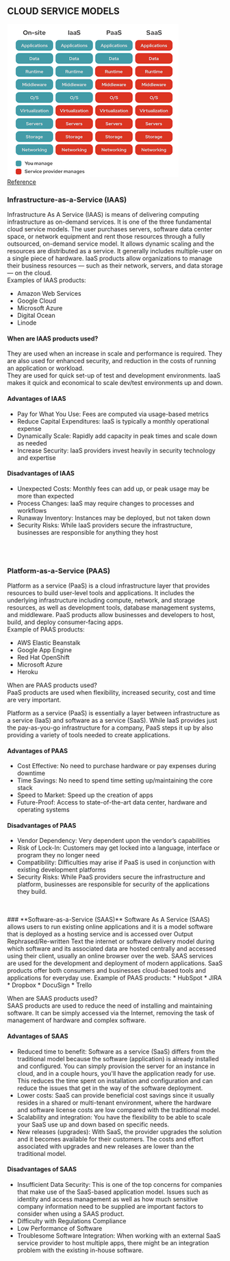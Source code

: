## CLOUD SERVICE MODELS


![Service Models Image](img.png)       
[Reference](https://www.redhat.com/en/topics/cloud-computing/iaas-vs-paas-vs-saas)

### **Infrastructure-as-a-Service (IAAS)**  
Infrastructure As A Service (IAAS) is means of delivering computing infrastructure as on-demand services. It is one of the three fundamental cloud service models. The user purchases servers, software data center space, or network equipment and rent those resources through a fully outsourced, on-demand service model. It allows dynamic scaling and the resources are distributed as a service. It generally includes multiple-user on a single piece of hardware. IaaS products allow organizations to manage their business resources — such as their network, servers, and data storage — on the cloud.  
Examples of IAAS products:  
* Amazon Web Services
* Google Cloud
* Microsoft Azure
* Digital Ocean
* Linode


#### When are IAAS products used?  
They are used when an increase in scale and performance is required. They are also used for enhanced security, and reduction in the costs of running an application or workload.  
They are used for quick set-up of test and development environments. IaaS makes it quick and economical to scale dev/test environments up and down.  

#### Advantages of IAAS  
* Pay for What You Use: Fees are computed via usage-based metrics
* Reduce Capital Expenditures: IaaS is typically a monthly operational expense
* Dynamically Scale: Rapidly add capacity in peak times and scale down as needed
* Increase Security: IaaS providers invest heavily in security technology and expertise

#### Disadvantages of IAAS  
* Unexpected Costs: Monthly fees can add up, or peak usage may be more than expected
* Process Changes: IaaS may require changes to processes and workflows
* Runaway Inventory: Instances may be deployed, but not taken down
* Security Risks: While IaaS providers secure the infrastructure, businesses are responsible for anything they host

<br />
<br />

### **Platform-as-a-Service (PAAS)**
Platform as a service (PaaS) is a cloud infrastructure layer that provides resources to build user-level tools and applications. It includes the underlying infrastructure including compute, network, and storage resources, as well as development tools, database management systems, and middleware. PaaS products allow businesses and developers to host, build, and deploy consumer-facing apps.  
Example of PAAS products: 
* AWS Elastic Beanstalk 
* Google App Engine
* Red Hat OpenShift
* Microsoft Azure
* Heroku


When are PAAS products used?  
PaaS products are used when flexibility, increased security, cost and time are very important. 

Platform as a service (PaaS) is essentially a layer between infrastructure as a service (IaaS) and software as a service (SaaS). While IaaS provides just the pay-as-you-go infrastructure for a company, PaaS steps it up by also providing a variety of tools needed to create applications.

#### Advantages of PAAS 
* Cost Effective: No need to purchase hardware or pay expenses during downtime
* Time Savings: No need to spend time setting up/maintaining the core stack
* Speed to Market: Speed up the creation of apps
* Future-Proof: Access to state-of-the-art data center, hardware and operating systems

#### Disadvantages of PAAS 
* Vendor Dependency: Very dependent upon the vendor’s capabilities
* Risk of Lock-In: Customers may get locked into a language, interface or program they no longer need
* Compatibility: Difficulties may arise if PaaS is used in conjunction with existing development platforms
* Security Risks: While PaaS providers secure the infrastructure and platform, businesses are responsible for security of the applications they build.
<br />
<br />
### **Software-as-a-Service (SAAS)**
Software As A Service (SAAS) allows users to run existing online applications and it is a model software that is deployed as a hosting service and is accessed over Output Rephrased/Re-written Text the internet or software delivery model during which software and its associated data are hosted centrally and accessed using their client, usually an online browser over the web. SAAS services are used for the development and deployment of modern applications. SaaS products offer both consumers and businesses cloud-based tools and applications for everyday use.  
Example of PAAS products:  
* HubSpot
* JIRA
* Dropbox
* DocuSign
* Trello

When are SAAS products used?  
SAAS products are used to reduce the need of installing and maintaining software. It can be simply accessed via the Internet, removing the task of management of hardware and complex software. 

#### Advantages of SAAS 
* Reduced time to benefit: Software as a service (SaaS) differs from the traditional model because the software (application) is already installed and configured. You can simply provision the server for an instance in cloud, and in a couple hours, you'll have the application ready for use. This reduces the time spent on installation and configuration and can reduce the issues that get in the way of the software deployment.  
* Lower costs: SaaS can provide beneficial cost savings since it usually resides in a shared or multi-tenant environment, where the hardware and software license costs are low compared with the traditional model.  
* Scalability and integration: You have the flexibility to be able to scale your SaaS use up and down based on specific needs.  
* New releases (upgrades): With SaaS, the provider upgrades the solution and it becomes available for their customers. The costs and effort associated with upgrades and new releases are lower than the traditional model.

#### Disadvantages of SAAS 
* Insufficient Data Security: This is one of the top concerns for companies that make use of the SaaS-based application model. Issues such as identity and access management as well as how much sensitive company information need to be supplied are important factors to consider when using a SAAS product.
* Difficulty with Regulations Compliance
* Low Performance of Software
* Troublesome Software Integration: When working with an external SaaS service provider to host multiple apps, there might be an integration problem with the existing in-house software.